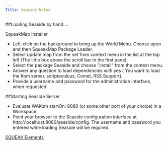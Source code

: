```yaml
---
Title: Seaside Notes
---
```


##Loading Seaside by hand....

SqueakMap Installer


-  Left-click on the background to bring up the World Menu. Choose open and then SqueakMap Package Loader.
-  Select update map from the net from context menu in the list at the top left (The little box above the scroll bar in the first pane).
-  Select the package Seaside and choose "install" from the context menu.
-  Answer any question to load dependencies with yes ( You want to load the Kom server, scriptaculous, Comet, RSS Support).
-  Provide a username and password for the administration interface, when requested.

##Starting Seaside Server


-  Evaluate WAKom startOn: 8080 (or some other port of your choice) in a Workspace.
-  Point your browser to the Seaside configuration interface at http://localhost:8080/seaside/config. The username and password you entered while loading Seaside will be required.

[SQUEAK Elements](%base_url%/wiki/alumni/orlagreevy/squeakelements)
